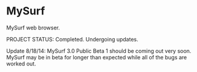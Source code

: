 MySurf
======

MySurf web browser.


PROJECT STATUS: Completed. Undergoing updates. 

Update 8/18/14: MySurf 3.0 Public Beta 1 should be coming out very soon. MySurf may be in beta for longer than expected while all of the bugs are worked out.
